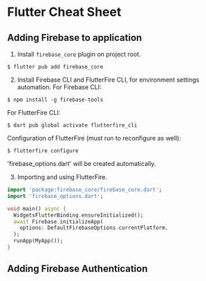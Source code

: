 # Flutter Cheat Sheet

## Adding Firebase to application
1. Install `firebase_core` plugin on project root.
```
$ flutter pub add firebase_core
```

2. Install Firebase CLI and FlutterFire CLI, for environment settings automation.
For Firebase CLI:
```
$ npm install -g firebase-tools
```

For FlutterFire CLI:
```
$ dart pub global activate flutterfire_cli
```

Configuration of FlutterFire (must run to reconfigure as well):
```
$ flutterfire configure
```
'firebase_options.dart' will be created automatically.

3. Importing and using FlutterFire.
```dart
import 'package:firebase_core/firebase_core.dart';
import 'firebase_options.dart';

void main() async {
  WidgetsFlutterBinding.ensureInitialized();
  await Firebase.initializeApp(
    options: DefaultFirebaseOptions.currentPlatform,
  );
  runApp(MyApp());
}
```

## Adding Firebase Authentication
